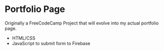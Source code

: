 Portfolio Page
==============
Originally a FreeCodeCamp Project that will evolve into my actual portfolio page.
* HTML/CSS
* JavaScript to submit form to Firebase
